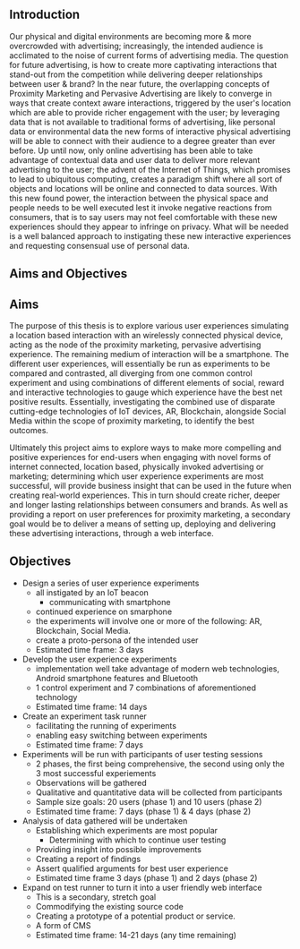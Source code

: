 ﻿<section>

# Introduction
Our physical and digital environments are becoming more & more overcrowded with advertising; increasingly, the intended audience is acclimated to the noise of current forms of advertising media.
The question for future advertising, is how to create more captivating interactions that stand-out from the competition while delivering deeper relationships between user & brand? In the near future, the overlapping concepts of Proximity Marketing and Pervasive Advertising are likely to converge in ways that create context aware interactions, triggered by the user's location which are able to provide richer engagement with the user; by leveraging data that  is not available to traditional forms of advertising, like personal data or environmental data the new forms of interactive physical advertising will be able to connect with their audience to a degree greater than ever before. Up until now, only online advertising has been able to take advantage of contextual data and user data to deliver more relevant advertising to the user; the advent of the Internet of Things, which promises to lead to ubiquitous computing, creates a paradigm shift where all sort of objects and locations will be online and connected to data sources. With this new found power, the interaction between the physical space and people needs to be well executed lest it invoke negative reactions from consumers, that is to say users may not feel comfortable with these new experiences should they appear to infringe on privacy. What will be needed is a well balanced approach to instigating these new interactive experiences and requesting consensual use of personal data.

# Aims and Objectives

## Aims
The purpose of this thesis is to explore various user experiences simulating a location based interaction with an wirelessly connected physical device, acting as the node of the proximity marketing, pervasive advertising experience. The remaining medium of interaction will be a smartphone. The different user experiences, will essentially be run as experiments to be compared and contrasted, all diverging from one common control experiment and using combinations of different elements of social, reward and interactive technologies to gauge which experience have the best net positive results. Essentially, investigating the combined use of disparate cutting-edge technologies of IoT devices, AR, Blockchain, alongside Social Media within the scope of proximity marketing, to identify the best outcomes.

Ultimately this project aims to explore ways to make more compelling and positive experiences for end-users when engaging with novel forms of internet connected, location based, physically invoked advertising or marketing; determining which user experience experiments are most successful, will provide business insight that can be used in the future when creating real-world experiences. This in turn should create richer, deeper and longer lasting relationships between consumers and brands. As well as providing a report on user preferences for proximity marketing, a secondary goal would be to deliver a means of setting up, deploying and delivering these advertising interactions, through a web interface.

## Objectives

- Design a series of user experience experiments
    - all instigated by an IoT beacon
        - communicating with smartphone
    - continued experience on smarphone
    - the experiments will involve one or more of the following: AR, Blockchain, Social Media.
    - create a proto-persona of the intended user
    - Estimated time frame: 3 days
- Develop the user experience experiments
    - implementation well take advantage of modern web technologies, Android smartphone features and Bluetooth
    - 1 control experiment and 7 combinations of aforementioned technology
    - Estimated time frame: 14 days
- Create an experiment task runner
    - facilitating the running of experiments
    - enabling easy switching between experiments
    - Estimated time frame: 7 days
- Experiments will be run with participants of user testing sessions
    - 2 phases, the first being comprehensive, the second using only the 3 most successful experiements
    - Observations will be gathered
    - Qualitative and quantitative data will be collected from participants
    - Sample size goals: 20 users (phase 1) and 10 users (phase 2)
    - Estimated time frame: 7 days (phase 1) & 4 days (phase 2)
- Analysis of data gathered will be undertaken
    - Establishing which experiments are most popular
        - Determining with which to continue user testing
    - Providing insight into possible improvements
    - Creating a report of findings
    - Assert qualified arguments for best user experience
    - Estimated time frame 3 days (phase 1) and 2 days (phase 2)
- Expand on test runner to turn it into a user friendly web interface
    - This is a secondary, stretch goal
    - Commodifying the existing source code
    - Creating a prototype of a potential product or service.
    - A form of CMS
    - Estimated time frame: 14-21 days (any time remaining)



</section>

